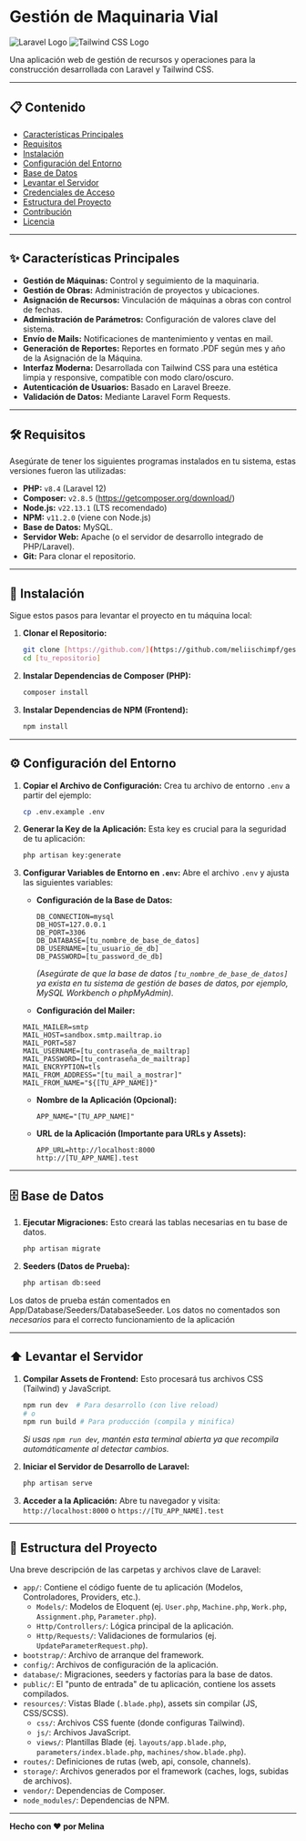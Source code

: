 # Gestión de Maquinaria Vial

![Laravel Logo](https://raw.githubusercontent.com/laravel/art/master/logo-lockup-red.svg)
![Tailwind CSS Logo](https://tailwindcss.com/_next/static/media/tailwindcss-mark.3c5441fc7a190fd7981ce59d5e3c79e3.svg)

Una aplicación web de gestión de recursos y operaciones para la construcción desarrollada con Laravel y Tailwind CSS.

---

## 📋 Contenido

- [Características Principales](#-características-principales)
- [Requisitos](#-requisitos)
- [Instalación](#-instalación)
- [Configuración del Entorno](#-configuración-del-entorno)
- [Base de Datos](#-base-de-datos)
- [Levantar el Servidor](#-levantar-el-servidor)
- [Credenciales de Acceso](#-credenciales-de-acceso)
- [Estructura del Proyecto](#-estructura-del-proyecto)
- [Contribución](#-contribución)
- [Licencia](#-licencia)

---

## ✨ Características Principales

* **Gestión de Máquinas:** Control y seguimiento de la maquinaria.
* **Gestión de Obras:** Administración de proyectos y ubicaciones.
* **Asignación de Recursos:** Vinculación de máquinas a obras con control de fechas.
* **Administración de Parámetros:** Configuración de valores clave del sistema.
* **Envío de Mails:** Notificaciones de mantenimiento y ventas en mail.
* **Generación de Reportes:** Reportes en formato .PDF según mes y año de la Asignación de la Máquina.
* **Interfaz Moderna:** Desarrollada con Tailwind CSS para una estética limpia y responsive, compatible con modo claro/oscuro.
* **Autenticación de Usuarios:** Basado en Laravel Breeze.
* **Validación de Datos:** Mediante Laravel Form Requests.

---

## 🛠️ Requisitos

Asegúrate de tener los siguientes programas instalados en tu sistema, estas versiones fueron las utilizadas:

* **PHP:** `v8.4` (Laravel 12)
* **Composer:** `v2.8.5` (https://getcomposer.org/download/)
* **Node.js:** `v22.13.1` (LTS recomendado)
* **NPM:** `v11.2.0` (viene con Node.js)
* **Base de Datos:** MySQL.
* **Servidor Web:** Apache (o el servidor de desarrollo integrado de PHP/Laravel).
* **Git:** Para clonar el repositorio.

---

## 🚀 Instalación

Sigue estos pasos para levantar el proyecto en tu máquina local:

1.  **Clonar el Repositorio:**
    ```bash
    git clone [https://github.com/](https://github.com/meliischimpf/gestion_maquinaria_vial)].git
    cd [tu_repositorio]
    ```

2.  **Instalar Dependencias de Composer (PHP):**
    ```bash
    composer install
    ```

3.  **Instalar Dependencias de NPM (Frontend):**
    ```bash
    npm install
    ```

---

## ⚙️ Configuración del Entorno

1.  **Copiar el Archivo de Configuración:**
    Crea tu archivo de entorno `.env` a partir del ejemplo:
    ```bash
    cp .env.example .env
    ```

2.  **Generar la Key de la Aplicación:**
    Esta key es crucial para la seguridad de tu aplicación:
    ```bash
    php artisan key:generate
    ```

3.  **Configurar Variables de Entorno en `.env`:**
    Abre el archivo `.env` y ajusta las siguientes variables:

    * **Configuración de la Base de Datos:**
        ```dotenv
        DB_CONNECTION=mysql
        DB_HOST=127.0.0.1
        DB_PORT=3306
        DB_DATABASE=[tu_nombre_de_base_de_datos]
        DB_USERNAME=[tu_usuario_de_db]
        DB_PASSWORD=[tu_password_de_db]
        ```
        *(Asegúrate de que la base de datos `[tu_nombre_de_base_de_datos]` ya exista en tu sistema de gestión de bases de datos, por ejemplo, MySQL Workbench o phpMyAdmin).*
	

    * **Configuración del Mailer:**
	```dotenv
	MAIL_MAILER=smtp
	MAIL_HOST=sandbox.smtp.mailtrap.io 
	MAIL_PORT=587        
	MAIL_USERNAME=[tu_contraseña_de_mailtrap]
	MAIL_PASSWORD=[tu_contraseña_de_mailtrap]
	MAIL_ENCRYPTION=tls        
	MAIL_FROM_ADDRESS="[tu_mail_a_mostrar]" 
	MAIL_FROM_NAME="${[TU_APP_NAME]}"
	```
 
    * **Nombre de la Aplicación (Opcional):**
        ```dotenv
        APP_NAME="[TU_APP_NAME]"
        ```

    * **URL de la Aplicación (Importante para URLs y Assets):**
        ```dotenv
        APP_URL=http://localhost:8000
		http://[TU_APP_NAME].test
	
        ```

---

## 🗄️ Base de Datos

1.  **Ejecutar Migraciones:**
    Esto creará las tablas necesarias en tu base de datos.
    ```bash
    php artisan migrate
    ```

2.  **Seeders (Datos de Prueba):**
    ```bash
    php artisan db:seed
    ```

Los datos de prueba están comentados en App/Database/Seeders/DatabaseSeeder. Los datos no comentados son *necesarios* para el correcto funcionamiento de la aplicación

---

## ⬆️ Levantar el Servidor

1.  **Compilar Assets de Frontend:**
    Esto procesará tus archivos CSS (Tailwind) y JavaScript.
    ```bash
    npm run dev  # Para desarrollo (con live reload)
    # o
    npm run build # Para producción (compila y minifica)
    ```
    *Si usas `npm run dev`, mantén esta terminal abierta ya que recompila automáticamente al detectar cambios.*

2.  **Iniciar el Servidor de Desarrollo de Laravel:**
    ```bash
    php artisan serve
    ```

3.  **Acceder a la Aplicación:**
    Abre tu navegador y visita: `http://localhost:8000` o `https://[TU_APP_NAME].test`

---

## 📁 Estructura del Proyecto

Una breve descripción de las carpetas y archivos clave de Laravel:

* `app/`: Contiene el código fuente de tu aplicación (Modelos, Controladores, Providers, etc.).
    * `Models/`: Modelos de Eloquent (ej. `User.php`, `Machine.php`, `Work.php`, `Assignment.php`, `Parameter.php`).
    * `Http/Controllers/`: Lógica principal de la aplicación.
    * `Http/Requests/`: Validaciones de formularios (ej. `UpdateParameterRequest.php`).
* `bootstrap/`: Archivo de arranque del framework.
* `config/`: Archivos de configuración de la aplicación.
* `database/`: Migraciones, seeders y factorías para la base de datos.
* `public/`: El "punto de entrada" de tu aplicación, contiene los assets compilados.
* `resources/`: Vistas Blade (`.blade.php`), assets sin compilar (JS, CSS/SCSS).
    * `css/`: Archivos CSS fuente (donde configuras Tailwind).
    * `js/`: Archivos JavaScript.
    * `views/`: Plantillas Blade (ej. `layouts/app.blade.php`, `parameters/index.blade.php`, `machines/show.blade.php`).
* `routes/`: Definiciones de rutas (web, api, console, channels).
* `storage/`: Archivos generados por el framework (caches, logs, subidas de archivos).
* `vendor/`: Dependencias de Composer.
* `node_modules/`: Dependencias de NPM.

---


**Hecho con ❤️ por Melina**
